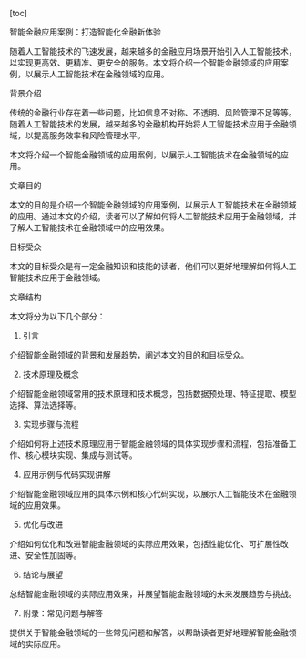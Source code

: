 
[toc]                    
                
                
智能金融应用案例：打造智能化金融新体验

随着人工智能技术的飞速发展，越来越多的金融应用场景开始引入人工智能技术，以实现更高效、更精准、更安全的服务。本文将介绍一个智能金融领域的应用案例，以展示人工智能技术在金融领域的应用。

背景介绍

传统的金融行业存在着一些问题，比如信息不对称、不透明、风险管理不足等等。随着人工智能技术的发展，越来越多的金融机构开始将人工智能技术应用于金融领域，以提高服务效率和风险管理水平。

本文将介绍一个智能金融领域的应用案例，以展示人工智能技术在金融领域的应用。

文章目的

本文的目的是介绍一个智能金融领域的应用案例，以展示人工智能技术在金融领域的应用。通过本文的介绍，读者可以了解如何将人工智能技术应用于金融领域，并了解人工智能技术在金融领域中的应用效果。

目标受众

本文的目标受众是有一定金融知识和技能的读者，他们可以更好地理解如何将人工智能技术应用于金融领域。

文章结构

本文将分为以下几个部分：

1. 引言

介绍智能金融领域的背景和发展趋势，阐述本文的目的和目标受众。

2. 技术原理及概念

介绍智能金融领域常用的技术原理和技术概念，包括数据预处理、特征提取、模型选择、算法选择等。

3. 实现步骤与流程

介绍如何将上述技术原理应用于智能金融领域的具体实现步骤和流程，包括准备工作、核心模块实现、集成与测试等。

4. 应用示例与代码实现讲解

介绍智能金融领域应用的具体示例和核心代码实现，以展示人工智能技术在金融领域的应用效果。

5. 优化与改进

介绍如何优化和改进智能金融领域的实际应用效果，包括性能优化、可扩展性改进、安全性加固等。

6. 结论与展望

总结智能金融领域的实际应用效果，并展望智能金融领域的未来发展趋势与挑战。

7. 附录：常见问题与解答

提供关于智能金融领域的一些常见问题和解答，以帮助读者更好地理解智能金融领域的实际应用。

